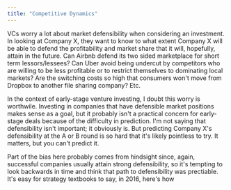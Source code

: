 ```yaml
---
title: "Competitive Dynamics"
---
```


VCs worry a lot about market defensibility when considering an investment. In looking at Company X, they want to know to what extent Company X will be able to defend the profitability and market share that it will, hopefully, attain in the future. Can Airbnb defend its two sided marketplace for short term lessors/lessees? Can Uber avoid being undercut by competitors who are willing to be less profitable or to restrict themselves to dominating local markets? Are the switching costs so high that consumers won't move from Dropbox to another file sharing company? Etc.

In the context of early-stage venture investing, I doubt this worry is worthwile. Investing in companies that have defensible market positions makes sense as a goal, but it probably isn't a practical concern for early-stage deals because of the difficulty in prediction. I'm not saying that defensibility isn't important; it obviously is. But predicting Company X's defensibility at the A or B round is so hard that it's likely pointless to try. It matters, but you can't predict it.

Part of the bias here probably comes from hindsight since, again, successful companies usually attain strong defensibility, so it's tempting to look backwards in time and think that path to defensibility was prectiable. It's easy for strategy textbooks to say, in 2016, here's how 
